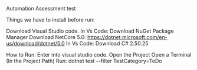 Automation Assessment test

Things we have to install before run:

Download Visual Studio code.
In Vs Code: Download NuGet Package Manager
Download NetCore 5.0: https://dotnet.microsoft.com/en-us/download/dotnet/5.0
In Vs Code: Download C# 2.50.25

How to Run:
Enter into visual studio code.
Open the Project
Open a Terminal (In the Project Path)
Run: dotnet test --filter TestCategory=ToDo
